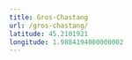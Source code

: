```yaml
---
title: Gros-Chastang
url: /gros-chastang/
latitude: 45.2101921
longitude: 1.9884194000000002
---
```

